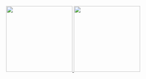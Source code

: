 <div align="justify">
  <a href="https://github.com/heralddiniz">
  <img height="180em" src="https://github-readme-stats.vercel.app/api?username=heralddiniz&show_icons=true&theme=dark&include_all_commits=true&count_private=true"/>
  <img height="180em" src="https://github-readme-stats.vercel.app/api/top-langs/?username=heralddiniz&layout=compact&langs_count=7&theme=dark"/>
</div>
